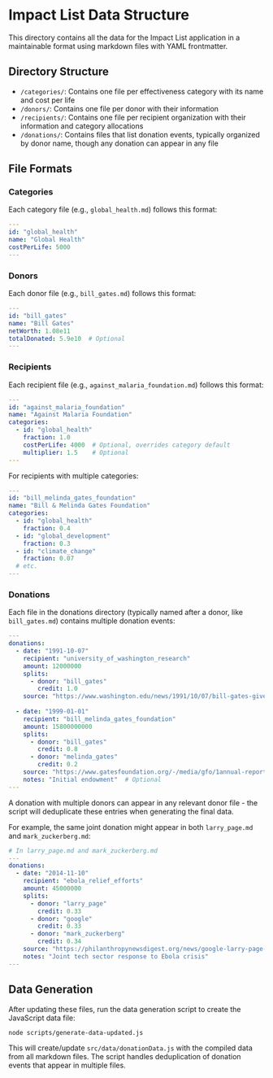 # Impact List Data Structure

This directory contains all the data for the Impact List application in a maintainable format using markdown files with YAML frontmatter.

## Directory Structure

- `/categories/`: Contains one file per effectiveness category with its name and cost per life
- `/donors/`: Contains one file per donor with their information
- `/recipients/`: Contains one file per recipient organization with their information and category allocations
- `/donations/`: Contains files that list donation events, typically organized by donor name, though any donation can appear in any file

## File Formats

### Categories

Each category file (e.g., `global_health.md`) follows this format:

```yaml
---
id: "global_health"
name: "Global Health"
costPerLife: 5000
---
```

### Donors

Each donor file (e.g., `bill_gates.md`) follows this format:

```yaml
---
id: "bill_gates"
name: "Bill Gates"
netWorth: 1.08e11
totalDonated: 5.9e10  # Optional
---
```

### Recipients

Each recipient file (e.g., `against_malaria_foundation.md`) follows this format:

```yaml
---
id: "against_malaria_foundation"
name: "Against Malaria Foundation"
categories:
  - id: "global_health"
    fraction: 1.0
    costPerLife: 4000  # Optional, overrides category default
    multiplier: 1.5    # Optional
---
```

For recipients with multiple categories:

```yaml
---
id: "bill_melinda_gates_foundation"
name: "Bill & Melinda Gates Foundation"
categories:
  - id: "global_health"
    fraction: 0.4
  - id: "global_development"
    fraction: 0.3
  - id: "climate_change"
    fraction: 0.07
  # etc.
---
```

### Donations

Each file in the donations directory (typically named after a donor, like `bill_gates.md`) contains multiple donation events:

```yaml
---
donations:
  - date: "1991-10-07"
    recipient: "university_of_washington_research"
    amount: 12000000
    splits:
      - donor: "bill_gates"
        credit: 1.0
    source: "https://www.washington.edu/news/1991/10/07/bill-gates-gives-uw-12-million-to-create-biotech-department/"
  
  - date: "1999-01-01"
    recipient: "bill_melinda_gates_foundation"
    amount: 15800000000
    splits:
      - donor: "bill_gates"
        credit: 0.8
      - donor: "melinda_gates" 
        credit: 0.2
    source: "https://www.gatesfoundation.org/-/media/gfo/1annual-reports/1999gates-foundation-annual-report.pdf"
    notes: "Initial endowment"  # Optional
---
```

A donation with multiple donors can appear in any relevant donor file - the script will deduplicate these entries when generating the final data.

For example, the same joint donation might appear in both `larry_page.md` and `mark_zuckerberg.md`:

```yaml
# In larry_page.md and mark_zuckerberg.md
---
donations:
  - date: "2014-11-10"
    recipient: "ebola_relief_efforts"
    amount: 45000000
    splits:
      - donor: "larry_page"
        credit: 0.33
      - donor: "google"
        credit: 0.33
      - donor: "mark_zuckerberg"
        credit: 0.34
    source: "https://philanthropynewsdigest.org/news/google-larry-page-pledge-30-million-for-ebola-relief-efforts"
    notes: "Joint tech sector response to Ebola crisis"
---
```

## Data Generation

After updating these files, run the data generation script to create the JavaScript data file:

```bash
node scripts/generate-data-updated.js
```

This will create/update `src/data/donationData.js` with the compiled data from all markdown files. The script handles deduplication of donation events that appear in multiple files. 